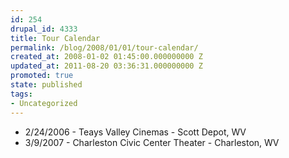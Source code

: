 ```yaml
---
id: 254
drupal_id: 4333
title: Tour Calendar
permalink: /blog/2008/01/01/tour-calendar/
created_at: 2008-01-02 01:45:00.000000000 Z
updated_at: 2011-08-20 03:36:31.000000000 Z
promoted: true
state: published
tags:
- Uncategorized
---
```

<ul><li>2/24/2006 - Teays Valley Cinemas - Scott Depot, WV</li><li>3/9/2007 - Charleston Civic Center Theater - Charleston, WV</li></ul>
